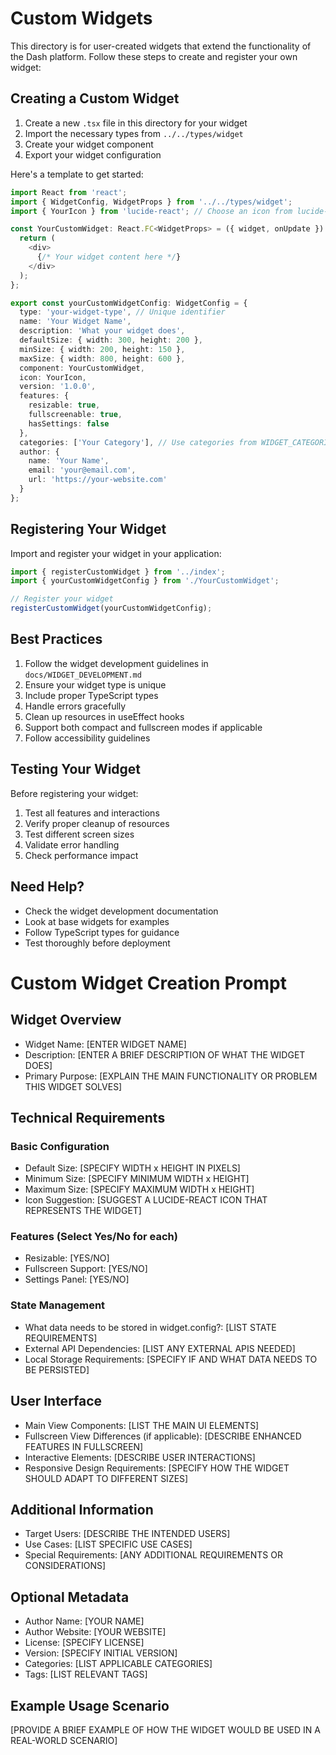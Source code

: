 # Custom Widgets

This directory is for user-created widgets that extend the functionality of the Dash platform. Follow these steps to create and register your own widget:

## Creating a Custom Widget

1. Create a new `.tsx` file in this directory for your widget
2. Import the necessary types from `../../types/widget`
3. Create your widget component
4. Export your widget configuration

Here's a template to get started:

```typescript
import React from 'react';
import { WidgetConfig, WidgetProps } from '../../types/widget';
import { YourIcon } from 'lucide-react'; // Choose an icon from lucide-react

const YourCustomWidget: React.FC<WidgetProps> = ({ widget, onUpdate }) => {
  return (
    <div>
      {/* Your widget content here */}
    </div>
  );
};

export const yourCustomWidgetConfig: WidgetConfig = {
  type: 'your-widget-type', // Unique identifier
  name: 'Your Widget Name',
  description: 'What your widget does',
  defaultSize: { width: 300, height: 200 },
  minSize: { width: 200, height: 150 },
  maxSize: { width: 800, height: 600 },
  component: YourCustomWidget,
  icon: YourIcon,
  version: '1.0.0',
  features: {
    resizable: true,
    fullscreenable: true,
    hasSettings: false
  },
  categories: ['Your Category'], // Use categories from WIDGET_CATEGORIES
  author: {
    name: 'Your Name',
    email: 'your@email.com',
    url: 'https://your-website.com'
  }
};
```

## Registering Your Widget

Import and register your widget in your application:

```typescript
import { registerCustomWidget } from '../index';
import { yourCustomWidgetConfig } from './YourCustomWidget';

// Register your widget
registerCustomWidget(yourCustomWidgetConfig);
```

## Best Practices

1. Follow the widget development guidelines in `docs/WIDGET_DEVELOPMENT.md`
2. Ensure your widget type is unique
3. Include proper TypeScript types
4. Handle errors gracefully
5. Clean up resources in useEffect hooks
6. Support both compact and fullscreen modes if applicable
7. Follow accessibility guidelines

## Testing Your Widget

Before registering your widget:

1. Test all features and interactions
2. Verify proper cleanup of resources
3. Test different screen sizes
4. Validate error handling
5. Check performance impact

## Need Help?

- Check the widget development documentation
- Look at base widgets for examples
- Follow TypeScript types for guidance
- Test thoroughly before deployment

# Custom Widget Creation Prompt

## Widget Overview
- Widget Name: [ENTER WIDGET NAME]
- Description: [ENTER A BRIEF DESCRIPTION OF WHAT THE WIDGET DOES]
- Primary Purpose: [EXPLAIN THE MAIN FUNCTIONALITY OR PROBLEM THIS WIDGET SOLVES]

## Technical Requirements

### Basic Configuration
- Default Size: [SPECIFY WIDTH x HEIGHT IN PIXELS]
- Minimum Size: [SPECIFY MINIMUM WIDTH x HEIGHT]
- Maximum Size: [SPECIFY MAXIMUM WIDTH x HEIGHT]
- Icon Suggestion: [SUGGEST A LUCIDE-REACT ICON THAT REPRESENTS THE WIDGET]

### Features (Select Yes/No for each)
- Resizable: [YES/NO]
- Fullscreen Support: [YES/NO]
- Settings Panel: [YES/NO]

### State Management
- What data needs to be stored in widget.config?: [LIST STATE REQUIREMENTS]
- External API Dependencies: [LIST ANY EXTERNAL APIS NEEDED]
- Local Storage Requirements: [SPECIFY IF AND WHAT DATA NEEDS TO BE PERSISTED]

## User Interface
- Main View Components: [LIST THE MAIN UI ELEMENTS]
- Fullscreen View Differences (if applicable): [DESCRIBE ENHANCED FEATURES IN FULLSCREEN]
- Interactive Elements: [DESCRIBE USER INTERACTIONS]
- Responsive Design Requirements: [SPECIFY HOW THE WIDGET SHOULD ADAPT TO DIFFERENT SIZES]

## Additional Information
- Target Users: [DESCRIBE THE INTENDED USERS]
- Use Cases: [LIST SPECIFIC USE CASES]
- Special Requirements: [ANY ADDITIONAL REQUIREMENTS OR CONSIDERATIONS]

## Optional Metadata
- Author Name: [YOUR NAME]
- Author Website: [YOUR WEBSITE]
- License: [SPECIFY LICENSE]
- Version: [SPECIFY INITIAL VERSION]
- Categories: [LIST APPLICABLE CATEGORIES]
- Tags: [LIST RELEVANT TAGS]

## Example Usage Scenario
[PROVIDE A BRIEF EXAMPLE OF HOW THE WIDGET WOULD BE USED IN A REAL-WORLD SCENARIO] 